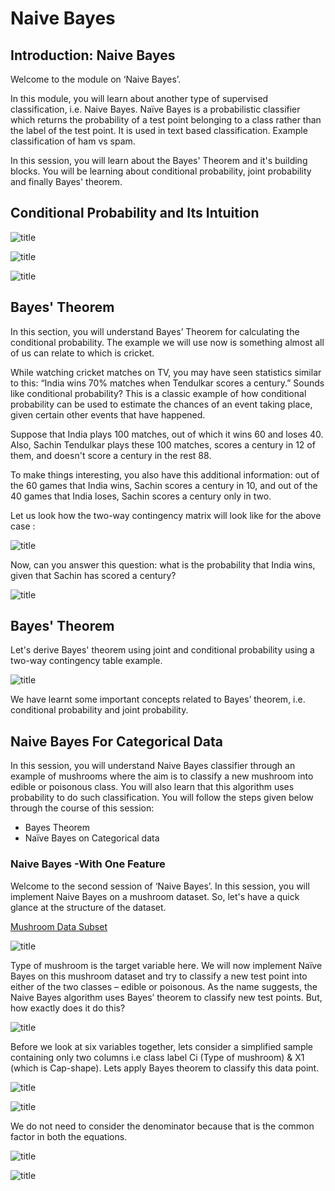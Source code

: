 # Naive Bayes

## Introduction: Naive Bayes
Welcome to the module on ‘Naive Bayes’.

In this module, you will learn about another type of supervised classification, i.e. Naive Bayes. Naïve Bayes is a probabilistic classifier which returns the probability of a test point belonging to a class rather than the label of the test point. It is used in text based classification. Example classification of ham vs spam.

In this session, you will learn about the Bayes' Theorem and it's building blocks. You will be learning about conditional probability, joint probability and finally Bayes' theorem.

## Conditional Probability and Its Intuition
![title](image/conditional.JPG)

![title](image/conditional1.JPG)

![title](image/conditional2.JPG)

## Bayes' Theorem
In this section, you will understand Bayes’ Theorem for calculating the conditional probability. The example we will use now is something almost all of us can relate to which is cricket.

While watching cricket matches on TV, you may have seen statistics similar to this: “India wins 70% matches when Tendulkar scores a century.” Sounds like conditional probability? This is a classic example of how conditional probability can be used to estimate the chances of an event taking place, given certain other events that have happened.  

Suppose that India plays 100 matches, out of which it wins 60 and loses 40. Also, Sachin Tendulkar plays these 100 matches, scores a century in 12 of them, and doesn't score a century in the rest 88.

To make things interesting, you also have this additional information: out of the 60 games that India wins, Sachin scores a century in 10, and out of the 40 games that India loses, Sachin scores a century only in two.

Let us look how the two-way contingency matrix will look like for the above case :

![title](image/conditional3.JPG)

Now, can you answer this question: what is the probability that India wins, given that Sachin has scored a century?

![title](image/join-conditional.JPG)

## Bayes' Theorem
Let's derive Bayes' theorem using joint and conditional probability using a two-way contingency table example.

![title](image/BayesTheorem.JPG)

We have learnt some important concepts related to Bayes’ theorem, i.e. conditional probability and joint probability.

## Naive Bayes For Categorical Data
In this session, you will understand Naive Bayes classifier through an example of mushrooms where the aim is to classify a new mushroom into edible or poisonous class. You will also learn that this algorithm uses probability to do such classification. You will follow the steps given below through the course of this session:
* Bayes Theorem 
* Naïve Bayes on Categorical data

### Naive Bayes -With One Feature
Welcome to the second session of ‘Naive Bayes’. In this session, you will implement Naive Bayes on a mushroom dataset. So, let's have a quick glance at the structure of the dataset.

[Mushroom Data Subset](datset/Mushroom-Subset.xlsx)

![title](image/mushroom-dataset.JPG)

Type of mushroom is the target variable here. We will now implement Naïve Bayes on this mushroom dataset and try to classify a new test point into either of the two classes – edible or poisonous. As the name suggests, the Naive Bayes algorithm uses Bayes’ theorem to classify new test points. But, how exactly does it do this? 

![title](image/Bayesformaula.JPG)

Before we look at six variables together, lets consider a simplified sample containing only two columns i.e class label Ci (Type of mushroom) & X1 (which is Cap-shape). Lets apply Bayes theorem to classify this data point.

![title](image/mushroom-dataset1.JPG)

![title](image/applying-bayes.JPG)

We do not need to consider the denominator because that is the common factor in both the equations.

![title](image/mushroom-probability.JPG)

![title](image/solving-bayes.png)